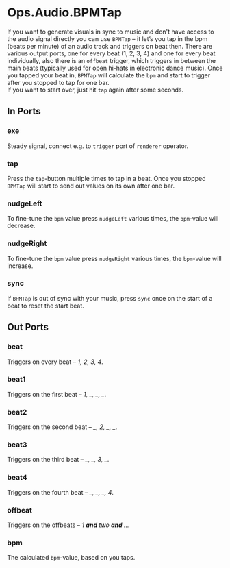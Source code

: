 # Ops.Audio.BPMTap

If you want to generate visuals in sync to music and don't have access to the audio signal directly you can use `BPMTap` – it let’s you tap in the bpm (beats per minute) of an audio track and triggers on beat then. There are various output ports, one for every beat (1, 2, 3, 4) and one for every beat individually, also there is an `offbeat` trigger, which triggers in between the main beats (typically used for open hi-hats in electronic dance music).
Once you tapped your beat in, `BPMTap` will calculate the `bpm` and start to trigger after you stopped to tap for one bar.  
If you want to start over, just hit `tap` again after some seconds.

## In Ports

### exe

Steady signal, connect e.g. to `trigger` port of `renderer` operator.

### tap

Press the `tap`-button multiple times to tap in a beat. Once you stopped `BPMTap` will start to send out values on its own after one bar.

### nudgeLeft

To fine-tune the `bpm` value press `nudgeLeft` various times, the `bpm`-value will decrease.

### nudgeRight

To fine-tune the `bpm` value press `nudgeRight` various times, the `bpm`-value will increase.

### sync

If `BPMTap` is out of sync with your music, press `sync` once on the start of a beat to reset the start beat.

## Out Ports

### beat

Triggers on every beat – *1, 2, 3, 4*.

### beat1

Triggers on the first beat – *1, _, _, _*.

### beat2

Triggers on the second beat – *_, 2, _, _*.

### beat3

Triggers on the third beat – *_, _, 3, _*.

### beat4

Triggers on the fourth beat – *_, _, _, 4*.

### offbeat

Triggers on the offbeats – *1 **and** two **and** …*

### bpm

The calculated `bpm`-value, based on you taps.